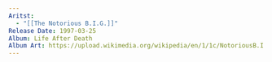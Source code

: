 ```yaml
---
Aritst:
  - "[[The Notorious B.I.G.]]"
Release Date: 1997-03-25
Album: Life After Death
Album Art: https://upload.wikimedia.org/wikipedia/en/1/1c/NotoriousB.I.G.LifeAfterDeath.jpg
---
```

